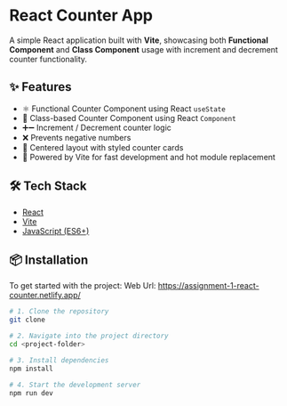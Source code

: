 

# React Counter App

A simple React application built with **Vite**, showcasing both **Functional Component** and **Class Component** usage with increment and decrement counter functionality.

## ✨ Features

- ⚛️ Functional Counter Component using React `useState`
- 🧱 Class-based Counter Component using React `Component`
- ➕➖ Increment / Decrement counter logic
- ❌ Prevents negative numbers
- 🎨 Centered layout with styled counter cards
- 💨 Powered by Vite for fast development and hot module replacement

## 🛠️ Tech Stack

- [React](https://reactjs.org/)
- [Vite](https://vitejs.dev/)
- [JavaScript (ES6+)](https://developer.mozilla.org/en-US/docs/Web/JavaScript)

## 📦 Installation

To get started with the project:
Web Url: https://assignment-1-react-counter.netlify.app/
```bash
# 1. Clone the repository
git clone 

# 2. Navigate into the project directory
cd <project-folder>

# 3. Install dependencies
npm install

# 4. Start the development server
npm run dev

